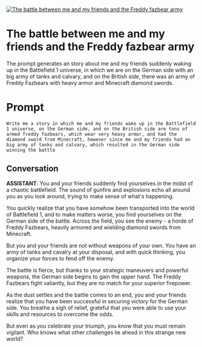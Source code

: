 
[![The battle between me and my friends and the Freddy fazbear army](https://flow-prompt-covers.s3.us-west-1.amazonaws.com/icon/realistic/real_5.png)]()
# The battle between me and my friends and the Freddy fazbear army 
The prompt generates an story about me and my friends suddenly waking up in the Battlefield 1 universe, in which we are on the German side with an big army of tanks and calvary, and on the British side, there was an army of Freddy Fazbears with heavy armor and Minecraft diamond swords.

# Prompt

```
Write me a story in which me and my friends wake up in the Battlefield 1 universe, on the German side, and on the British side are tons of armed freddy fazbears, which wear very heavy armor, and had the diamond sword from Minecraft, however since me and my friends had an big army of tanks and calvary, which resulted in the German side winning the battle
```

## Conversation

**ASSISTANT**: You and your friends suddenly find yourselves in the midst of a chaotic battlefield. The sound of gunfire and explosions echo all around you as you look around, trying to make sense of what's happening.



You quickly realize that you have somehow been transported into the world of Battlefield 1, and to make matters worse, you find yourselves on the German side of the battle. Across the field, you see the enemy - a horde of Freddy Fazbears, heavily armored and wielding diamond swords from Minecraft.



But you and your friends are not without weapons of your own. You have an army of tanks and cavalry at your disposal, and with quick thinking, you organize your forces to fend off the enemy.



The battle is fierce, but thanks to your strategic maneuvers and powerful weapons, the German side begins to gain the upper hand. The Freddy Fazbears fight valiantly, but they are no match for your superior firepower.



As the dust settles and the battle comes to an end, you and your friends realize that you have been successful in securing victory for the German side. You breathe a sigh of relief, grateful that you were able to use your skills and resources to overcome the odds.



But even as you celebrate your triumph, you know that you must remain vigilant. Who knows what other challenges lie ahead in this strange new world?


